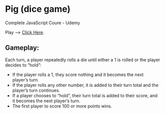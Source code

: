 
# Pig (dice game) 

Complete JavaScript Coure - Udemy

Play --> [Click Here](https://caspigal.github.io/PIG-GAME/).


## Gameplay:

 Each turn, a player repeatedly rolls a die until either a 1 is rolled or the player decides to “hold”:
 
 - If the player rolls a 1, they score nothing and it becomes the next player’s turn.
 - If the player rolls any other number, it is added to their turn total and the player’s turn continues.
 - If a player chooses to “hold”, their turn total is added to their score, and it becomes the next player’s turn.
 - The first player to score 100 or more points wins.
